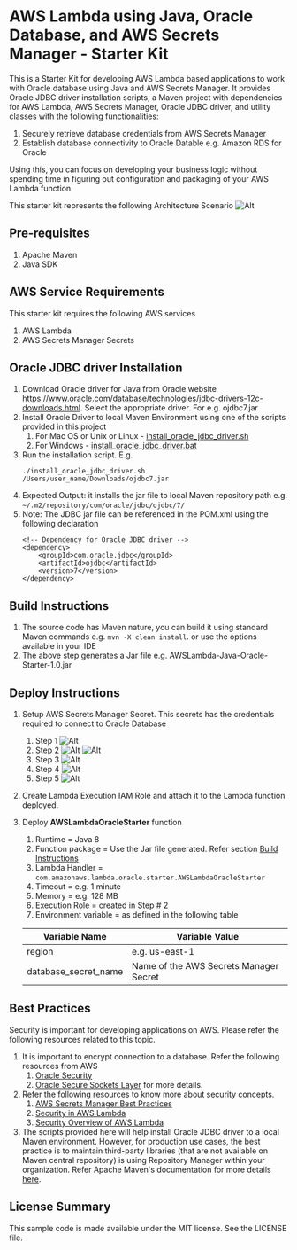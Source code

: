# AWS Lambda using Java, Oracle Database, and AWS Secrets Manager - Starter Kit

This is a Starter Kit for developing AWS Lambda based applications to work with Oracle database using Java and 
AWS Secrets Manager. It provides Oracle JDBC driver installation scripts, a Maven project with dependencies for AWS Lambda, AWS Secrets Manager, 
Oracle JDBC driver, and utility classes with the following functionalities:
1. Securely retrieve database credentials from AWS Secrets Manager
2. Establish database connectivity to Oracle Datable e.g. Amazon RDS for Oracle

Using this, you can focus on developing your business logic without spending time in figuring out 
configuration and packaging of your AWS Lambda function.

This starter kit represents the following Architecture Scenario
![Alt](./src/test/resources/AWS_Lambda_Amazon_RDS_for_Oracle.png)


## Pre-requisites
1. Apache Maven
2. Java SDK

## AWS Service Requirements
This starter kit requires the following AWS services
1. AWS Lambda
2. AWS Secrets Manager Secrets

## Oracle JDBC driver Installation
1. Download Oracle driver for Java from Oracle website https://www.oracle.com/database/technologies/jdbc-drivers-12c-downloads.html. Select the appropriate driver. For e.g. ojdbc7.jar
2. Install Oracle Driver to local Maven Environment using one of the scripts provided in this project
	1. For Mac OS or Unix or Linux - [install_oracle_jdbc_driver.sh](./src/main/resources/install_oracle_jdbc_driver.sh)
	2. For Windows - [install_oracle_jdbc_driver.bat](./AWSLambda-Java-Oracle-Quickstart/src/main/resources/install_oracle_jdbc_driver.bat)
3. Run the installation script. E.g. 
	```
	./install_oracle_jdbc_driver.sh /Users/user_name/Downloads/ojdbc7.jar
	```
4. Expected Output: it installs the jar file to local Maven repository path e.g. ```~/.m2/repository/com/oracle/jdbc/ojdbc/7/```
5. Note: The JDBC jar file can be referenced in the POM.xml using the following declaration
	```
	<!-- Dependency for Oracle JDBC driver -->
	<dependency>
		<groupId>com.oracle.jdbc</groupId>
		<artifactId>ojdbc</artifactId>
		<version>7</version>
	</dependency>
	```

## Build Instructions
1. The source code has Maven nature, you can build it using standard Maven commands e.g. ```mvn -X clean install```. or use the options available in your IDE
2. The above step generates a Jar file e.g. AWSLambda-Java-Oracle-Starter-1.0.jar

## Deploy Instructions
1. Setup AWS Secrets Manager Secret. This secrets has the credentials required to connect to Oracle Database
	1. Step 1 
	![Alt](./src/test/resources/Step_one.png)
	2. Step 2 
	![Alt](./src/test/resources/Step_two.png)
	![Alt](./src/test/resources/Step_three.png)
	4. Step 3 
	![Alt](./src/test/resources/Step_four.png)
	5. Step 4 
	![Alt](./src/test/resources/Step_five.png)
	6. Step 5 
	![Alt](./src/test/resources/Step_six.png)
2. Create Lambda Execution IAM Role and attach it to the Lambda function deployed.
3. Deploy **AWSLambdaOracleStarter** function
   	1. Runtime = Java 8
   	1. Function package = Use the Jar file generated. Refer section [Build Instructions](#Build-Instructions)
   	2. Lambda Handler = ```com.amazonaws.lambda.oracle.starter.AWSLambdaOracleStarter```
   	3. Timeout = e.g. 1 minute
	4. Memory = e.g. 128 MB
	5. Execution Role = created in Step # 2
	6. Environment variable = as defined in the following table

	| Variable Name                    	| Variable Value          					|
	|----------------------------------	|-------------------------					|
	| region                           	| e.g. us-east-1               				|
	| database_secret_name 				| Name of the AWS Secrets Manager Secret     |


## Best Practices
Security is important for developing applications on AWS. Please refer the following resources related to this topic.

1.	It is important to encrypt connection to a database. Refer the following resources from AWS 
	1. [Oracle Security](https://docs.aws.amazon.com/AmazonRDS/latest/UserGuide/CHAP_Oracle.html#Oracle.Concepts.RestrictedDBAPrivileges)
	2. [Oracle Secure Sockets Layer](https://docs.aws.amazon.com/AmazonRDS/latest/UserGuide/Appendix.Oracle.Options.SSL.html) for more details.
2.	Refer the following resources to know more about security concepts.
	1. [AWS Secrets Manager Best Practices](https://docs.aws.amazon.com/secretsmanager/latest/userguide/best-practices.html) 
	2. [Security in AWS Lambda](https://docs.aws.amazon.com/lambda/latest/dg/lambda-security.html)
	3. [Security Overview of AWS Lambda](https://d1.awsstatic.com/whitepapers/Overview-AWS-Lambda-Security.pdf)
3.	The scripts provided here will help install Oracle JDBC driver to a local Maven environment. 
However, for production use cases, the best practice is to maintain third-party libraries (that are not available on Maven central repository) 
is using Repository Manager within your organization. Refer Apache Maven's documentation for more details [here](https://maven.apache.org/repository-management.html).

## License Summary
This sample code is made available under the MIT license. See the LICENSE file.